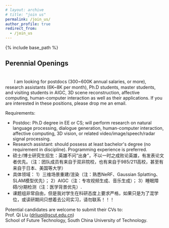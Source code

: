 ```yaml
---
# layout: archive
# title: "join us"
permalink: /join_us/
author_profile: true
redirect_from:
  - /join_us
---
```


{% include base_path %}

Perennial Openings
----------
<br />
　　I am looking for postdocs (300~600K annual salaries, or more), research assistants (6K~8K per month), Ph.D students, master students, and visiting students in AIGC, 3D scene reconstruction, affective computing, human-computer interaction as well as their applications. If you are interested in these positions, please drop me an email.

Requirements:
* Postdoc: Ph.D degree in EE or CS; will perform research on natural language processing, dialogue generation, human-computer interaction, affective computing, 3D vision, or related video/image/speech/radar signal processing.
* Research assistant: should possess at least bachelor's degree (no requirement in discipline). Programming experience is preferred.
* 硕士/博士研究生招生：英雄不问“出身”，不以一时之成败论英雄，有发表论文者优先。（注：团队成员有来自于双非院校，也有来自于985/211高校，甚至有来自于日本、美国等大学）
* 具体领域：
  1）三维场景重建/渲染（注：熟悉NeRF、Gaussian Splatting、SLAM模型优先）；
  2）AIGC（注：专攻视频生成、音乐生成）；
  3）睡眠障碍/分期检测（注：医学背景优先）. 
* 课题组非常自由，但是我对学生在科研态度上要求严格，如果只是为了混学位，或读研期间只想着去公司实习，请勿联系！！！

Potential candidates are welcome to submit their CVs to:  
Prof. Qi Liu (drliuqi@scut.edu.cn)   
School of Future Technology, South China University of Technology.
